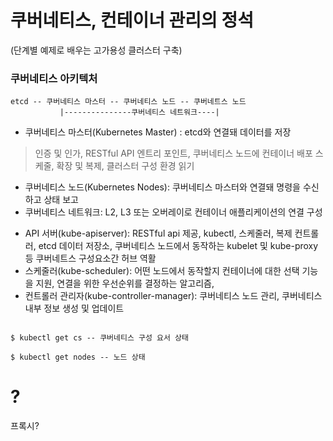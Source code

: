 # 쿠버네티스, 컨테이너 관리의 정석
(단계별 예제로 배우는 고가용성 클러스터 구축)

### 쿠버네티스 아키텍처 

```
etcd -- 쿠버네티스 마스터 -- 쿠버네티스 노드 -- 쿠버네트스 노드   
           |---------------쿠버네티스 네트워크----|
```

* 쿠버네티스 마스터(Kubernetes Master) : etcd와 연결돼 데이터를 저장
> 인증 및 인가, RESTful API 엔트리 포인트, 쿠버네티스 노드에 컨테이너 배포 스케줄, 확장 및 복제, 클러스터 구성 환경 읽기
* 쿠버네티스 노드(Kubernetes Nodes): 쿠버네티스 마스터와 연결돼 명령을 수신하고 상태 보고
* 쿠버네티스 네트워크: L2, L3 또는 오버레이로 컨테이너 애플리케이션의 연결 구성


- API 서버(kube-apiserver): RESTful api 제공, kubectl, 스케줄러, 복제 컨트롤러, etcd 데이터 저장소, 쿠버네티스 노드에서 동작하는 kubelet 및 kube-proxy 등 쿠버네트스 구성요소간 허브 역활
- 스케줄러(kube-scheduler): 어떤 노드에서 동작할지 컨테이너에 대한 선택 기능을 지원, 연결을 위한 우선순위를 결정하는 알고리즘, 
- 컨트롤러 관리자(kube-controller-manager): 쿠버네티스 노드 관리, 쿠버네티스 내부 정보 생성 및 업데이트

```shell

$ kubectl get cs -- 쿠버네티스 구성 요서 상태

$ kubectl get nodes -- 노드 상태

```

# ?

프록시?


